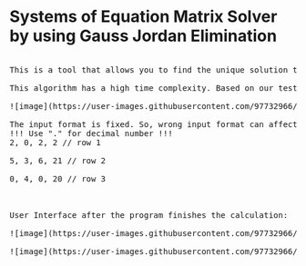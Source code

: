 # Systems of Equation Matrix Solver by using Gauss Jordan Elimination
<pre>

This is a tool that allows you to find the unique solution to a system of linear equations using the Gauss Jordan Elimination method

This algorithm has a high time complexity. Based on our test, it can handle up to 20 equations efficiently. However, if the input size is larger, the calculation time may become prohibitive.

![image](https://user-images.githubusercontent.com/97732966/187079491-65be9895-4b42-4fba-94b1-444fb01331b6.png)

The input format is fixed. So, wrong input format can affect to the calculation. Here is the example of the input:
!!! Use "." for decimal number !!!
2, 0, 2, 2 // row 1 <br>
5, 3, 6, 21 // row 2<br>
0, 4, 0, 20 // row 3<br><br>

User Interface after the program finishes the calculation:

![image](https://user-images.githubusercontent.com/97732966/187079747-5bfd3ff8-9adb-4ba9-8c7a-757c6f171747.png)

![image](https://user-images.githubusercontent.com/97732966/187079767-bc2f69f1-900b-4bf2-92b9-80966fd9a3b7.png)

</pre>
